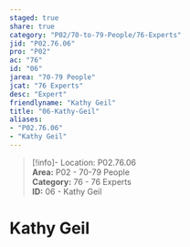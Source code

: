 ```yaml
---  
staged: true  
share: true  
category: "P02/70-to-79-People/76-Experts"  
jid: "P02.76.06"  
pro: "P02"  
ac: "76"  
id: "06"  
jarea: "70-79 People"  
jcat: "76 Experts"  
desc: "Expert"  
friendlyname: "Kathy Geil"  
title: "06-Kathy-Geil"  
aliases:   
- "P02.76.06"  
- "Kathy Geil"  
---  
```

>[!info]- Location: P02.76.06  
>**Area:** P02 - 70-79 People  
>**Category:** 76 - 76 Experts  
>**ID:** 06 - Kathy Geil  
  
# Kathy Geil  
  
  
